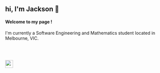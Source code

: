 <h2> hi, I'm Jackson 👋 </h2>


<h4>Welcome to my page ! </h4>
I'm currently a Software Engineering and Mathematics student located in Melbourne, VIC.

<br></br>
<p><a href="https://www.linkedin.com/in/jackson-nguyen-0307a6230/"><img src="https://img.shields.io/badge/linkedin-%230077B5.svg?&style=for-the-badge&logo=linkedin&logoColor=white" height=25></a></p>



